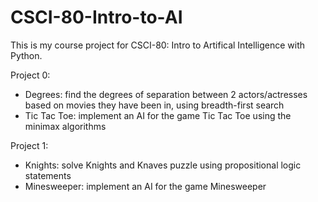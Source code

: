 # CSCI-80-Intro-to-AI

This is my course project for CSCI-80: Intro to Artifical Intelligence with Python. 

Project 0:
* Degrees: find the degrees of separation between 2 actors/actresses based on movies they have been in, using breadth-first search
* Tic Tac Toe: implement an AI for the game Tic Tac Toe using the minimax algorithms

Project 1:
* Knights: solve Knights and Knaves puzzle using propositional logic statements
* Minesweeper: implement an AI for the game Minesweeper
